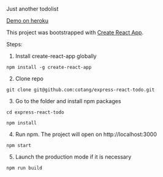 Just another todolist

[Demo on heroku](https://cotang-todo-front.herokuapp.com/)


This project was bootstrapped with [Create React App](https://github.com/facebookincubator/create-react-app).

Steps:
1. Install create-react-app globally

`npm install -g create-react-app`

2. Clone repo

`git clone git@github.com:cotang/express-react-todo.git`

3. Go to the folder and install npm packages

`cd express-react-todo`

`npm install`

4. Run npm. The project will open on http://localhost:3000

`npm start`

5. Launch the production mode if it is necessary

`npm run build`


